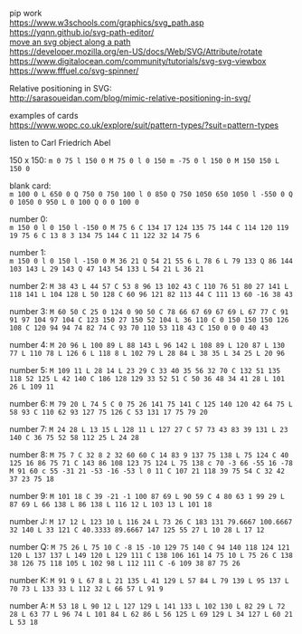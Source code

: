 pip work  
https://www.w3schools.com/graphics/svg_path.asp  
https://yqnn.github.io/svg-path-editor/  
[move an svg object along a path](https://observablehq.com/@lemonnish/move-an-svg-icon-along-a-path)  
https://developer.mozilla.org/en-US/docs/Web/SVG/Attribute/rotate  
https://www.digitalocean.com/community/tutorials/svg-svg-viewbox  
https://www.fffuel.co/svg-spinner/  

Relative positioning in SVG:  
http://sarasoueidan.com/blog/mimic-relative-positioning-in-svg/  

examples of cards  
https://www.wopc.co.uk/explore/suit/pattern-types/?suit=pattern-types  


listen to Carl Friedrich Abel

150 x 150:
`m 0 75 l 150 0 M 75 0 l 0 150 m -75 0 l 150 0 M 150 150 L 150 0`

blank card:  
`m 100 0 L 650 0 Q 750 0 750 100 l 0 850 Q 750 1050 650 1050 l -550 0 Q 0 1050 0 950 L 0 100 Q 0 0 100 0`
  
number 0:  
`m 150 0 l 0 150 l -150 0 M 75 6 C 134 17 124 135 75 144 C 114 120 119 19 75 6 C 13 8 3 134 75 144 C 11 122 32 14 75 6`

number 1:  
`m 150 0 l 0 150 l -150 0 M 36 21 Q 54 21 55 6 L 78 6 L 79 133 Q 86 144 103 143 L 29 143 Q 47 143 54 133 L 54 21 L 36 21`

number 2:
`M 38 43 L 44 57 C 53 8 96 13 102 43 C 110 76 51 80 27 141 L 118 141 L 104 128 L 50 128 C 60 96 121 82 113 44 C 111 13 60 -16 38 43`

number 3:
`M 60 50 C 25 0 124 0 90 50 C 78 66 67 69 67 69 L 67 77 C 91 91 97 104 97 104 C 123 150 27 150 52 104 L 36 110 C 0 150 150 150 126 108 C 120 94 94 74 82 74 C 93 70 110 53 118 43 C 150 0 0 0 40 43`

number 4:
`M 20 96 L 100 89 L 88 143 L 96 142 L 108 89 L 120 87 L 130 77 L 110 78 L 126 6 L 118 8 L 102 79 L 28 84 L 38 35 L 34 25 L 20 96`

number 5:
`M 109 11 L 28 14 L 23 29 C 33 40 35 56 32 70 C 132 51 135 118 52 125 L 42 140 C 186 128 129 33 52 51 C 50 36 48 34 41 28 L 101 26 L 109 11`

number 6:
`M 79 20 L 74 5 C 0 75 26 141 75 141 C 125 140 120 42 64 75 L 58 93 C 110 62 93 127 75 126 C 53 131 17 75 79 20`

number 7:
`M 24 28 L 13 15 L 128 11 L 127 27 C 57 73 43 83 39 131 L 23 140 C 36 75 52 58 112 25 L 24 28`

number 8:
`M 75 7 C 32 8 2 32 60 60 C 14 83 9 137 75 138 L 75 124 C 40 125 16 86 75 71 C 143 86 108 123 75 124 L 75 138 c 70 -3 66 -55 16 -78 M 91 60 c 55 -31 21 -53 -16 -53 l 0 11 C 107 21 118 39 75 54 C 32 42 37 23 75 18`

number 9:
`M 101 18 C 39 -21 -1 100 87 69 L 90 59 C 4 80 63 1 99 29 L 87 69 L 66 138 L 86 138 L 116 12 L 103 13 L 101 18`

number J:
`M 17 12 L 123 10 L 116 24 L 73 26 C 183 131 79.6667 100.6667 32 140 L 33 121 C 40.3333 89.6667 147 125 55 27 L 10 28 L 17 12`

number Q:
`M 75 26 L 75 10 C -8 15 -10 129 75 140 C 94 140 118 124 121 120 L 137 137 L 149 120 L 129 111 C 138 106 161 14 75 10 L 75 26 C 138 38 126 75 118 105 L 102 98 L 112 111 C -6 109 38 87 75 26`

number K:
`M 91 9 L 67 8 L 21 135 L 41 129 L 57 84 L 79 139 L 95 137 L 70 73 L 133 33 L 112 32 L 66 57 L 91 9`

number A:
`M 53 18 L 90 12 L 127 129 L 141 133 L 102 130 L 82 29 L 72 28 L 63 77 L 96 74 L 101 84 L 62 86 L 56 125 L 69 129 L 34 127 L 60 21 L 53 18`


